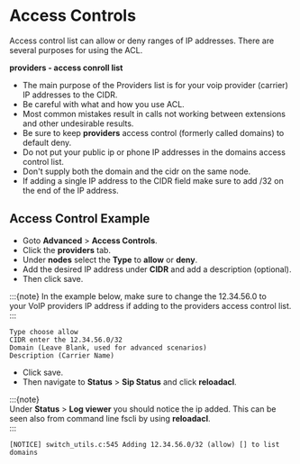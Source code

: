 # Access Controls

Access control list can allow or deny ranges of IP addresses. There are
several purposes for using the ACL.

**providers - access conroll list**

-   The main purpose of the Providers list is for your voip provider
    (carrier) IP addresses to the CIDR.
-   Be careful with what and how you use ACL.
-   Most common mistakes result in calls not working between extensions
    and other undesirable results.
-   Be sure to keep **providers** access control (formerly called
    domains) to default deny.
-   Do not put your public ip or phone IP addresses in the domains
    access control list.
-   Don't supply both the domain and the cidr on the same node.
-   If adding a single IP address to the CIDR field make sure to add /32
    on the end of the IP address.

## Access Control Example

- Goto **Advanced** > **Access Controls**.
- Click the **providers** tab.
- Under **nodes** select the **Type** to **allow** or **deny**.
- Add the desired IP address under **CIDR** and add a description (optional).
- Then click save. 

:::{note}
In the example below, make sure to change the 12.34.56.0 to   
your VoIP providers IP address if adding to the providers access control list.   
:::   

    Type choose allow
    CIDR enter the 12.34.56.0/32
    Domain (Leave Blank, used for advanced scenarios)
    Description (Carrier Name)

- Click save.
- Then navigate to **Status** > **Sip Status** and click **reloadacl**.

:::{note}   
Under **Status** > **Log viewer** you should notice the ip added. This can be   
seen also from command line fscli by using **reloadacl**.   
:::   

    [NOTICE] switch_utils.c:545 Adding 12.34.56.0/32 (allow) [] to list domains
